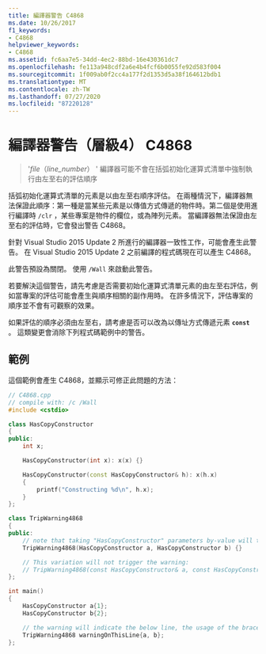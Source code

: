 ```yaml
---
title: 編譯器警告 C4868
ms.date: 10/26/2017
f1_keywords:
- C4868
helpviewer_keywords:
- C4868
ms.assetid: fc6aa7e5-34dd-4ec2-88bd-16e430361dc7
ms.openlocfilehash: fe113a948cdf2a6e4b4fcf6b0055fe92d583f004
ms.sourcegitcommit: 1f009ab0f2cc4a177f2d1353d5a38f164612bdb1
ms.translationtype: MT
ms.contentlocale: zh-TW
ms.lasthandoff: 07/27/2020
ms.locfileid: "87220128"
---
```

# <a name="compiler-warning-level-4-c4868"></a>編譯器警告（層級4） C4868

> '_file_（*line_number*） ' 編譯器可能不會在括弧初始化運算式清單中強制執行由左至右的評估順序

括弧初始化運算式清單的元素是以由左至右順序評估。 在兩種情況下，編譯器無法保證此順序：第一種是當某些元素是以傳值方式傳遞的物件時。第二個是使用進行編譯時 `/clr` ，某些專案是物件的欄位，或為陣列元素。 當編譯器無法保證由左至右的評估時，它會發出警告 C4868。

針對 Visual Studio 2015 Update 2 所進行的編譯器一致性工作，可能會產生此警告。 在 Visual Studio 2015 Update 2 之前編譯的程式碼現在可以產生 C4868。

此警告預設為關閉。 使用 `/Wall` 來啟動此警告。

若要解決這個警告，請先考慮是否需要初始化運算式清單元素的由左至右評估，例如當專案的評估可能會產生與順序相關的副作用時。 在許多情況下，評估專案的順序並不會有可觀察的效果。

如果評估的順序必須由左至右，請考慮是否可以改為以傳址方式傳遞元素 **`const`** 。 這類變更會消除下列程式碼範例中的警告。

## <a name="example"></a>範例

這個範例會產生 C4868，並顯示可修正此問題的方法：

```cpp
// C4868.cpp
// compile with: /c /Wall
#include <cstdio>

class HasCopyConstructor
{
public:
    int x;

    HasCopyConstructor(int x): x(x) {}

    HasCopyConstructor(const HasCopyConstructor& h): x(h.x)
    {
        printf("Constructing %d\n", h.x);
    }
};

class TripWarning4868
{
public:
    // note that taking "HasCopyConstructor" parameters by-value will trigger copy-construction.
    TripWarning4868(HasCopyConstructor a, HasCopyConstructor b) {}

    // This variation will not trigger the warning:
    // TripWarning4868(const HasCopyConstructor& a, const HasCopyConstructor& b) {}
};

int main()
{
    HasCopyConstructor a{1};
    HasCopyConstructor b{2};

    // the warning will indicate the below line, the usage of the braced initializer list.
    TripWarning4868 warningOnThisLine{a, b};
};
```
